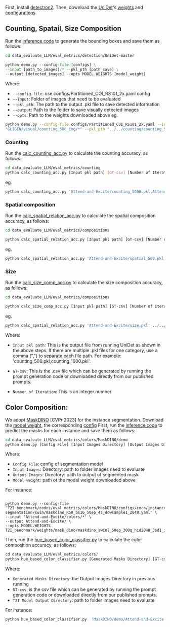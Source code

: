 First, install [detectron2](https://github.com/facebookresearch/detectron2/blob/main/INSTALL.md).
Then, download the [UniDet](https://github.com/xingyizhou/UniDet)'s
[weights](https://drive.google.com/file/d/110JSpmfNU__7T3IMSJwv0QSfLLo_AqtZ)
and [configurations](https://github.com/xingyizhou/UniDet/blob/master/configs/Partitioned_COI_RS101_2x.yaml).

## Counting, Spatail, Size Composition

Run the
[inference code](detection/UniDet-master/demo.py)
to generate the bounding boxes and save them as follows:
```bash
cd data_evaluate_LLM/eval_metrics/detection/UniDet-master
```
```python
python demo.py --config-file [configs] \
--input [path_to_images]/* --pkl_pth [path_save] \
--output [detected_images] --opts MODEL.WEIGHTS [model_weight]
```
Where:
- `--config-file`: use  configs/Partitioned_COI_RS101_2x.yaml config
- `--input`: Folder of images that need to be evaluated
- `--pkl_pth`: The path to the output .pkl file to save detected information
- `--output`: Path to the folder to save visually detected images
- `--opts`: Path to the weights downloaded above
eg.
```bash
python demo.py --config-file configs/Partitioned_COI_RS101_2x.yaml --input  
"GLIGEN/visual/counting_500_img/*" --pkl_pth "../../counting/counting_500_1499.pkl"  --output "detected" --opts MODEL.WEIGHTS "Partitioned_COI_RS101_2x.pth"
```


### Counting 
Run the 
[calc_counting_acc.py](counting/calc_counting_acc.py)
to calculate the counting accuracy, as follows:
```bash
cd data_evaluate_LLM/eval_metrics/counting
python calc_counting_acc.py [Input pkl path] [GT-csv] [Number of Iteration]
```
eg.
```bash
python calc_counting_acc.py 'Attend-and-Excite/counting_5000.pkl,Attend-and-Excite/counting_500_1499.pkl' ../../HRS/counting_prompts.csv 1
```

### Spatial composition
Run the 
[calc_spatial_relation_acc.py](compositions/calc_spatial_relation_acc.py)
to calculate the spatial composition accuracy, as follows:
```bash
cd data_evaluate_LLM/eval_metrics/compositions
```
```python
python calc_spatial_relation_acc.py [Input pkl path] [GT-csv] [Number of Iteration]
```
eg.
```python
python calc_spatial_relation_acc.py 'Attend-and-Excite/spatial_500.pkl,Attend-and-Excite/spatial_1000.pkl' ../../HRS/spatial_compositions_prompts.csv 1
```
### Size
Run the 
[calc_size_comp_acc.py](compositions/calc_size_comp_acc.py)
to calculate the size composition accuracy, as follows:
```bash
cd data_evaluate_LLM/eval_metrics/compositions
```
```python
python calc_size_comp_acc.py [Input pkl path] [GT-csv] [Number of Iteration]
```
eg.
```python
python calc_spatial_relation_acc.py 'Attend-and-Excite/size.pkl' ../../HRS/size_compositions_prompts.csv 1
```
Where:
- `Input pkl path`: This is the output file from running UniDet as shown in the above steps. If there are multiple .pkl files for one category, use a comma (",") to separate each file path. For example: 'counting_500.pkl,counting_1000.pkl'.

- `GT-csv`: This is the .csv file which can be generated by running the prompt generation code or downloaded directly from our published prompts.

- `Number of Iteration`: This is an integer number

## Color Composition:
We adopt [MaskDINO](https://arxiv.org/pdf/2206.02777.pdf) [CVPr 2023] for the instance segmentation.
Download the [model weight](https://github.com/IDEA-Research/detrex-storage/releases/download/maskdino-v0.1.0/maskdino_swinl_50ep_300q_hid2048_3sd1_panoptic_58.3pq.pth), the corresponding [config](colors/MaskDINO/configs/coco/instance-segmentation/swin/maskdino_R50_bs16_50ep_4s_dowsample1_2048.yaml) 
First, run the 
[inference code](colors/MaskDINO/demo/demo.py)
to predict the masks for each instance and save them as follows:
```bash
cd data_evaluate_LLM/eval_metrics/colors/MaskDINO/demo
python demo.py [Config File] [Input Images Directory] [Output Images Directory] [Model Weights]
```
Where:

- `Config File`: config of segmentation model
- `Input Images`: Directory: path to folder images need to evaluate
- `Output Images`: Directory: path to output of segmented mask
- `Model weight`: path ot the model weight downloaded above

For instance:
```

python demo.py --config-file 'T2I_benchmark/codes/eval_metrics/colors/MaskDINO/configs/coco/instance-segmentation/swin/maskdino_R50_bs16_50ep_4s_dowsample1_2048.yaml' \
--input 'Attend-and-Excite/colors/*' \
--output Attend-and-Excite/ \
--opts MODEL.WEIGHTS T2I_benchmark/weights/mask_dino/maskdino_swinl_50ep_300q_hid2048_3sd1_instance_maskenhanced_mask52.3ap_box59.pth
```

Then, run the 
[hue_based_color_classifier.py](colors/hue_based_color_classifier.py)
to calculate the color composition accuracy, as follows:
```python
cd data_evaluate_LLM/eval_metrics/colors/
python hue_based_color_classifier.py [Generated Masks Directory] [GT-csv] [T2I Model Output Directory]
```
Where:
- `Generated Masks Directory`: the Output Images Directory in previous running
- `GT-csv`: is the csv file which can be generated by running the prompt generation code or downloaded directly from our published prompts.
- `T2I Model Output Directory`:  path to folder images need to evaluate

For instance:
```bash
python hue_based_color_classifier.py  'MaskDINO/demo/Attend-and-Excite' '../../HRS/colors_composition_prompts.csv' 'Attend-and-Excite/colors'
```
